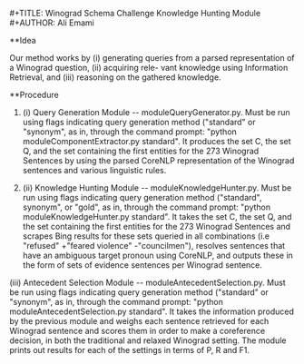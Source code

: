 #+TITLE: Winograd Schema Challenge Knowledge Hunting Module
#+AUTHOR: Ali Emami

**Idea

Our  method  works  by  (i)  generating  queries  from  a  parsed  representation
of  a  Winograd  question,  (ii)  acquiring  rele- vant  knowledge  using  Information  Retrieval, and (iii) reasoning on the gathered knowledge.

**Procedure

1. (i) Query Generation Module -- moduleQueryGenerator.py. Must be run using flags indicating query generation method ("standard" or "synonym", as in, through the command prompt: "python moduleComponentExtractor.py standard". It produces the set C, the set Q, and the set containing the first entities for the 273 Winograd Sentences by using the parsed CoreNLP representation of the Winograd sentences and various linguistic rules.

2. (ii) Knowledge Hunting Module -- moduleKnowledgeHunter.py. Must be run using flags indicating query generation method ("standard", synonym", or "gold", as in, through the command prompt: "python moduleKnowledgeHunter.py standard". It takes the set C, the set Q, and the set containing the first entities for the 273 Winograd Sentences and scrapes Bing results for these sets queried in all combinations (i.e "refused" +"feared violence" -"councilmen"), resolves sentences that have an ambiguous target pronoun using CoreNLP, and outputs these in the form of sets of evidence sentences per Winograd sentence. 

(iii) Antecedent Selection Module -- moduleAntecedentSelection.py. Must be run using flags indicating query generation method ("standard" or "synonym", as in, through the command prompt: "python moduleAntecedentSelection.py standard". It takes the information produced by the previous module and weighs each sentence retrieved for each Winograd sentence and scores them in order to make a coreference decision, in both the traditional and relaxed Winograd setting. The module prints out results for each of the settings in terms of P, R and F1. 


